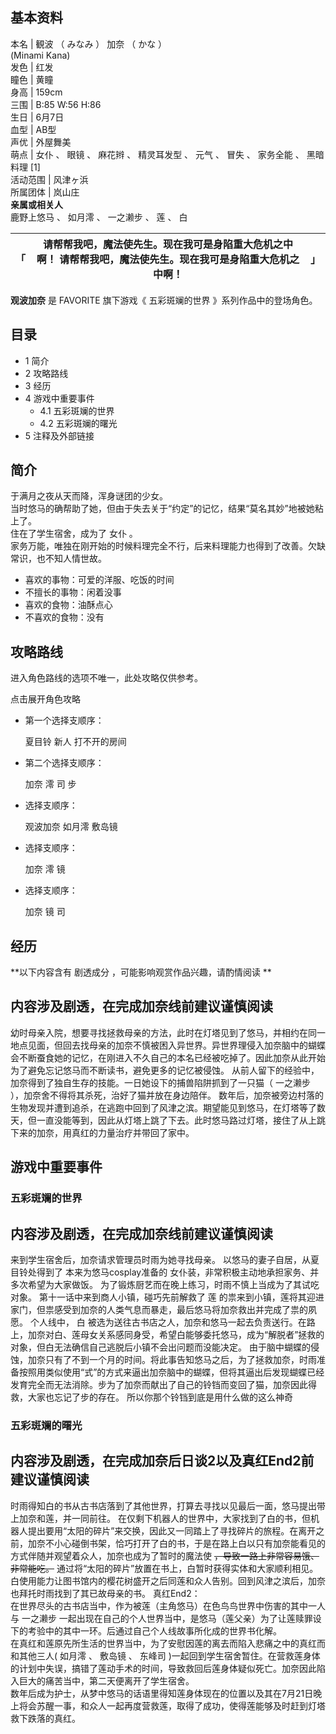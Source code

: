 **基本资料**  
---  
本名  |  観波  （  みなみ  ）  加奈  （  かな  ）    
(Minami Kana)  
发色  |  红发   
瞳色  |  黄瞳   
身高  |  159cm   
三围  |  B:85 W:56 H:86   
生日  |  6月7日   
血型  |  AB型   
声优  |  外屋舞美   
萌点  |  女仆  、  眼镜  、  麻花辫  、  精灵耳发型  、  元气  、  冒失  、  家务全能  、  黑暗料理  [1]   
活动范围  |  风津ヶ浜   
所属团体  |  岚山庄   
**亲属或相关人**  
鹿野上悠马  、  如月澪  、  一之濑步  、  莲  、  白  
  
「  |  请帮帮我吧，魔法使先生。现在我可是身陷重大危机之中啊！  请帮帮我吧，魔法使先生。现在我可是身陷重大危机之中啊！  |  」   
---|---|---  
  
**观波加奈** 是  FAVORITE  旗下游戏《  五彩斑斓的世界  》系列作品中的登场角色。

##  目录

  * 1  简介 
  * 2  攻略路线 
  * 3  经历 
  * 4  游戏中重要事件 
    * 4.1  五彩斑斓的世界 
    * 4.2  五彩斑斓的曙光 
  * 5  注释及外部链接 

##  简介

于满月之夜从天而降，浑身谜团的少女。  
当时悠马的确帮助了她，但由于失去关于“约定”的记忆，结果“莫名其妙”地被她粘上了。  
住在了学生宿舍，成为了  女仆  。  
家务万能，唯独在刚开始的时候料理完全不行，后来料理能力也得到了改善。欠缺常识，也不知人情世故。

  * 喜欢的事物：可爱的洋服、吃饭的时间 
  * 不擅长的事物：闲着没事 
  * 喜欢的食物：油酥点心 
  * 不喜欢的食物：没有 

##  攻略路线

进入角色路线的选项不唯一，此处攻略仅供参考。

点击展开角色攻略

  * 第一个选择支顺序： 

     夏目铃 
     新人 
     打不开的房间 

  * 第二个选择支顺序： 

     加奈 
     澪 
     司 
     步 

  * 选择支顺序： 

     观波加奈 
     如月澪 
     敷岛镜 

  * 选择支顺序： 

     加奈 
     澪 
     镜 

  * 选择支顺序： 

     加奈 
     镜 
     司 

##  经历

**以下内容含有 剧透成分  ，可能影响观赏作品兴趣，请酌情阅读 **

内容涉及剧透，在完成加奈线前建议谨慎阅读  
---  
幼时母亲入院，想要寻找拯救母亲的方法，此时在灯塔见到了悠马，并相约在同一地点见面，但回去找母亲的加奈不慎被困入异世界。异世界理侵入加奈脑中的蝴蝶会不断蚕食她的记忆，在刚进入不久自己的本名已经被吃掉了。因此加奈从此开始为了避免忘记悠马而不断读书，避免更多的记忆被侵蚀。
从前人留下的经验中，加奈得到了独自生存的技能。一日她设下的捕兽陷阱抓到了一只猫（  一之濑步  ），加奈舍不得将其杀死，治好了猫并放在身边陪伴。
数年后，加奈被旁边村落的生物发现并遭到追杀，在逃跑中回到了风津之滨。期望能见到悠马，在灯塔等了数天，但一直没能等到，因此从灯塔上跳了下去。此时悠马路过灯塔，接住了从上跳下来的加奈，用真红的力量治疗并带回了家中。  
  
##  游戏中重要事件

###  五彩斑斓的世界

内容涉及剧透，在完成加奈线前建议谨慎阅读  
---  
来到学生宿舍后，加奈请求管理员时雨为她寻找母亲。  以悠马的妻子自居，从夏目铃处得到了  本来为悠马cosplay准备的
女仆装，非常积极主动地承担家务、并多次希望为大家做饭。  为了锻炼厨艺而在晚上练习，时雨不慎上当成为了其试吃对象。  第十一话中来到商人小镇，碰巧先前解救了
莲  的祟来到小镇，莲将其迎进家门，但祟感受到加奈的人类气息而暴走，最后悠马将加奈救出并完成了祟的夙愿。  个人线中，  白
被选为送往古书店之人，加奈和悠马一起去负责送行。在路上，加奈对白、莲母女关系感同身受，希望白能够委托悠马，成为“解脱者”拯救的对象，但白无法确信自己逃脱后小镇不会出问题而没能决定。
由于脑中蝴蝶的侵蚀，加奈只有了不到一个月的时间。将此事告知悠马之后，为了拯救加奈，时雨准备按照用类似使用“式”的方式来逼出加奈脑中的蝴蝶，但将其逼出后发现蝴蝶已经发育完全而无法消除。步为了加奈而献出了自己的铃铛而变回了猫，加奈因此得救，大家也忘记了步的存在。
所以你那个铃铛到底是用什么做的这么神奇  
  
###  五彩斑斓的曙光

内容涉及剧透，在完成加奈后日谈2以及真红End2前建议谨慎阅读  
---  
时雨得知白的书从古书店落到了其他世界，打算去寻找以见最后一面，悠马提出带上加奈和莲，并一同前往。
在仅剩下机器人的世界中，大家找到了白的书，但机器人提出要用“太阳的碎片”来交换，因此又一同踏上了寻找碎片的旅程。在离开之前，加奈不小心碰倒书架，恰巧打开了白的书，于是在路上白以只有加奈能看见的方式伴随并观望着众人，加奈也成为了暂时的魔法使
~~，导致一路上非常容易饿、非常能吃。~~
通过将“太阳的碎片”放置在书上，白暂时获得实体和大家顺利相见。白使用能力让图书馆内的樱花树盛开之后同莲和众人告别。回到风津之滨后，加奈也拜托时雨找到了其已故母亲的书。
真红End2：  
在世界尽头的古书店当中，作为被莲（主角悠马）在色鸟鸟世界中伤害的其中一人与  一之濑步
一起出现在自己的个人世界当中，是悠马（莲父亲）为了让莲赎罪设下的考验中的其中一环。后通过自己个人线故事所化成的世界书化解。  
在真红和莲原先所生活的世界当中，为了安慰因莲的离去而陷入悲痛之中的真红而和其他三人(  如月澪  、  敷岛镜  、  东峰司
)一起回到学生宿舍暂住。在营救莲身体的计划中失误，搞错了莲动手术的时间，导致救回后莲身体疑似死亡。加奈因此陷入巨大的痛苦当中，第二天便离开了学生宿舍。  
数年后成为护士，从梦中悠马的话语里得知莲身体现在的位置以及其在7月21日晚上将会苏醒一事，和众人一起再度营救莲，取得了成功，使得莲能够及时赶到灯塔救下跌落的真红。  
  